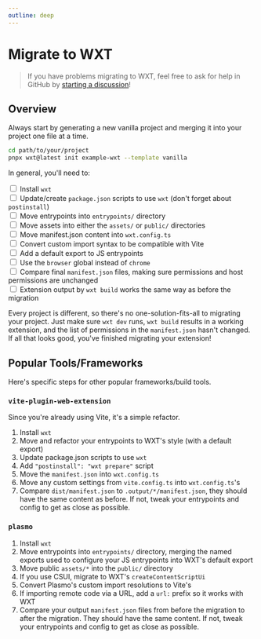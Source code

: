 ```yaml
---
outline: deep
---
```


# Migrate to WXT

> If you have problems migrating to WXT, feel free to ask for help in GitHub by [starting a discussion](https://github.com/wxt-dev/wxt/discussions/new?category=q-a)!

## Overview

Always start by generating a new vanilla project and merging it into your project one file at a time.

```sh
cd path/to/your/project
pnpx wxt@latest init example-wxt --template vanilla
```

In general, you'll need to:

<input type="checkbox" /> Install `wxt`<br />
<input type="checkbox" /> Update/create `package.json` scripts to use `wxt` (don't forget about `postinstall`)<br />
<input type="checkbox" /> Move entrypoints into `entrypoints/` directory<br />
<input type="checkbox" /> Move assets into either the `assets/` or `public/` directories<br />
<input type="checkbox" /> Move manifest.json content into `wxt.config.ts`<br />
<input type="checkbox" /> Convert custom import syntax to be compatible with Vite<br />
<input type="checkbox" /> Add a default export to JS entrypoints<br />
<input type="checkbox" /> Use the `browser` global instead of `chrome`<br />
<input type="checkbox" /> Compare final `manifest.json` files, making sure permissions and host permissions are unchanged<br />
<input type="checkbox" /> Extension output by `wxt build` works the same way as before the migration<br />

Every project is different, so there's no one-solution-fits-all to migrating your project. Just make sure `wxt dev` runs, `wxt build` results in a working extension, and the list of permissions in the `manifest.json` hasn't changed. If all that looks good, you've finished migrating your extension!

## Popular Tools/Frameworks

Here's specific steps for other popular frameworks/build tools.

### `vite-plugin-web-extension`

Since you're already using Vite, it's a simple refactor.

1. Install `wxt`
2. Move and refactor your entrypoints to WXT's style (with a default export)
3. Update package.json scripts to use `wxt`
4. Add `"postinstall": "wxt prepare"` script
5. Move the `manifest.json` into `wxt.config.ts`
6. Move any custom settings from `vite.config.ts` into `wxt.config.ts`'s
7. Compare `dist/manifest.json` to `.output/*/manifest.json`, they should have the same content as before. If not, tweak your entrypoints and config to get as close as possible.

### `plasmo`

1. Install `wxt`
2. Move entrypoints into `entrypoints/` directory, merging the named exports used to configure your JS entrypoints into WXT's default export
3. Move public `assets/*` into the `public/` directory
4. If you use CSUI, migrate to WXT's `createContentScriptUi`
5. Convert Plasmo's custom import resolutions to Vite's
6. If importing remote code via a URL, add a `url:` prefix so it works with WXT
7. Compare your output `manifest.json` files from before the migration to after the migration. They should have the same content. If not, tweak your entrypoints and config to get as close as possible.
